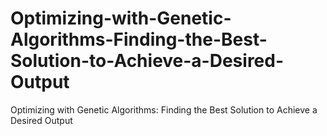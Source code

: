 # Optimizing-with-Genetic-Algorithms-Finding-the-Best-Solution-to-Achieve-a-Desired-Output
Optimizing with Genetic Algorithms: Finding the Best Solution to Achieve a Desired Output
